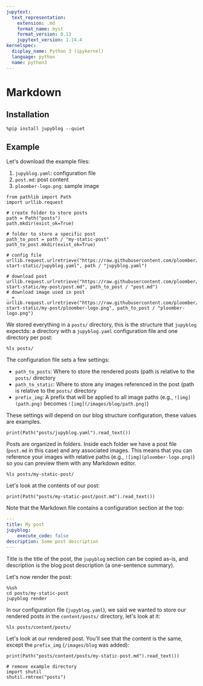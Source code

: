 ```yaml
---
jupytext:
  text_representation:
    extension: .md
    format_name: myst
    format_version: 0.13
    jupytext_version: 1.14.4
kernelspec:
  display_name: Python 3 (ipykernel)
  language: python
  name: python3
---
```


# Markdown

## Installation

```{code-cell} ipython3
%pip install jupyblog --quiet
```

## Example

Let's download the example files:

1. `jupyblog.yaml`: configuration file
2. `post.md`: post content
3. `ploomber-logo.png`: sample image

```{code-cell} ipython3
from pathlib import Path
import urllib.request

# create folder to store posts
path = Path("posts")
path.mkdir(exist_ok=True)

# folder to store a specific post
path_to_post = path / "my-static-post"
path_to_post.mkdir(exist_ok=True)

# config file
urllib.request.urlretrieve("https://raw.githubusercontent.com/ploomber/jupyblog/master/examples/quick-start-static/jupyblog.yaml", path / "jupyblog.yaml")

# download post
urllib.request.urlretrieve("https://raw.githubusercontent.com/ploomber/jupyblog/master/examples/quick-start-static/my-post/post.md", path_to_post / "post.md")
# download image used in post
_ = urllib.request.urlretrieve("https://raw.githubusercontent.com/ploomber/jupyblog/master/examples/quick-start-static/my-post/ploomber-logo.png", path_to_post / "ploomber-logo.png")
```

We stored everything in a `posts/` directory, this is the structure that `jupyblog` expectds: a directory with a `jupyblog.yaml` configuration file and one directory per post:

```{code-cell} ipython3
%ls posts/
```

The configuration file sets a few settings:

- `path_to_posts`: Where to store the rendered posts (path is relative to the `posts/` directory
- `path_to_static`: Where to store any images referenced in the post (path is relative to the `posts/` directory
- `prefix_img`: A prefix that will be applied to all image paths (e.g., `![img](path.png)` becomes `![img](/images/blog/path.png)`)

These settings will depend on our blog structure configuration, these values are examples.

```{code-cell} ipython3
print(Path("posts/jupyblog.yaml").read_text())
```

Posts are organized in folders. Inside each folder we have a post file (`post.md` in this case) and any associated images. This means that you can reference your images with relative paths (e.g., `![img](ploomber-logo.png)`) so you can preview them with any Markdown editor.

```{code-cell} ipython3
%ls posts/my-static-post/
```

Let's look at the contents of our post:

```{code-cell} ipython3
print(Path("posts/my-static-post/post.md").read_text())
```

Note that the Markdown file contains a configuration section at the top:

```yaml
---
title: My post
jupyblog:
    execute_code: false
description: Some post description
---
```

Title is the title of the post, the `jupyblog` section can be copied as-is, and description is the blog post description (a one-sentence summary).

Let's now render the post:

```{code-cell} ipython3
%%sh
cd posts/my-static-post
jupyblog render
```

In our configuration file (`jupyblog.yaml`), we said we wanted to store our rendered posts in the `content/posts/` directory, let's look at it:

```{code-cell} ipython3
%ls posts/content/posts/
```

Let's look at our rendered post. You'll see that the content is the same, except the `prefix_img` (`/images/blog` was added):

```{code-cell} ipython3
print(Path("posts/content/posts/my-static-post.md").read_text())
```

```{code-cell} ipython3
# remove example directory
import shutil
shutil.rmtree("posts")
```
